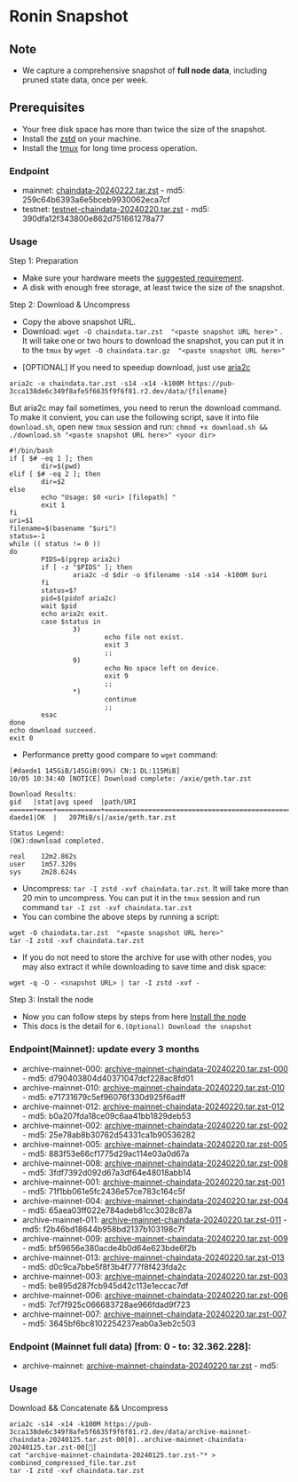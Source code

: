 # Ronin Snapshot

## Note
- We capture a comprehensive snapshot of **full node data**, including pruned state data, once per week.

## Prerequisites
- Your free disk space has more than twice the size of the snapshot.
- Install the [zstd](https://github.com/facebook/zstd) on your machine.
- Install the [tmux](https://github.com/tmux/tmux/wiki/Installing) for long time process operation.


### Endpoint

- mainnet: [chaindata-20240222.tar.zst](https://pub-3cca138de6c349f8afe5f6635f9f6f81.r2.dev/data/chaindata-20240222.tar.zst) - md5: 259c64b6393a6e5bceb9930062eca7cf
- testnet: [testnet-chaindata-20240220.tar.zst](https://pub-3cca138de6c349f8afe5f6635f9f6f81.r2.dev/data/testnet-chaindata-20240220.tar.zst) - md5: 390dfa12f343800e862d751661278a77

### Usage

Step 1: Preparation
- Make sure your hardware meets the [suggested requirement](https://docs.roninchain.com/docs/node-operators/mainnet/non-validator#install-the-node).
- A disk with enough free storage, at least twice the size of the snapshot.

Step 2: Download & Uncompress
- Copy the above snapshot URL.
- Download:  `wget -O chaindata.tar.zst  "<paste snapshot URL here>"` . It will take one or two hours to download the snapshot, you can put it in to the `tmux` by `wget -O chaindata.tar.gz  "<paste snapshot URL here>"`


* [OPTIONAL] If you need to speedup download, just use [aria2c](https://github.com/aria2/aria2)
```
aria2c -o chaindata.tar.zst -s14 -x14 -k100M https://pub-3cca138de6c349f8afe5f6635f9f6f81.r2.dev/data/{filename}
```

But aria2c may fail sometimes, you need to rerun the download command. To make it convient, you can use the following script, save it into file `download.sh`, open new `tmux` session and run: `chmod +x download.sh && ./download.sh "<paste snapshot URL here>" <your dir>`
```
#!/bin/bash
if [ $# -eq 1 ]; then
        dir=$(pwd)
elif [ $# -eq 2 ]; then
        dir=$2
else
        echo "Usage: $0 <uri> [filepath] "
        exit 1
fi
uri=$1
filename=$(basename "$uri")
status=-1
while (( status != 0 ))
do
        PIDS=$(pgrep aria2c)
        if [ -z "$PIDS" ]; then
                aria2c -d $dir -o $filename -s14 -x14 -k100M $uri
        fi
        status=$?
        pid=$(pidof aria2c)
        wait $pid
        echo aria2c exit.
        case $status in
                3)
                        echo file not exist.
                        exit 3
                        ;;
                9)
                        echo No space left on device.
                        exit 9
                        ;;
                *)
                        continue
                        ;;
        esac
done
echo download succeed.
exit 0
```

- Performance pretty good compare to `wget` command:

```
[#daede1 145GiB/145GiB(99%) CN:1 DL:115MiB]
10/05 10:34:40 [NOTICE] Download complete: /axie/geth.tar.zst

Download Results:
gid   |stat|avg speed  |path/URI
======+====+===========+=======================================================
daede1|OK  |   207MiB/s|/axie/geth.tar.zst

Status Legend:
(OK):download completed.

real    12m2.862s
user    1m57.320s
sys     2m28.624s
```

- Uncompress: `tar -I zstd -xvf chaindata.tar.zst`. It will take more than 20 min to uncompress. You can put it in the `tmux` session and run command `tar -I zst -xvf chaindata.tar.zst`
- You can combine the above steps by running a script:

```
wget -O chaindata.tar.zst  "<paste snapshot URL here>"
tar -I zstd -xvf chaindata.tar.zst
```


- If you do not need to store the archive for use with other nodes, you may also extract it while downloading to save time and disk space:
```
wget -q -O - <snapshot URL> | tar -I zstd -xvf -
```


Step 3: Install the node
- Now you can follow steps by steps from here [Install the node ](https://docs.roninchain.com/docs/node-operators/mainnet/non-validator#install-the-node)
- This docs is the detail for `6.(Optional) Download the snapshot`

### Endpoint(Mainnet): update every 3 months
- archive-mainnet-000: [archive-mainnet-chaindata-20240220.tar.zst-000](https://storage.googleapis.com/sm-ronin-snapshot/archive-chaindata/archive-mainnet-chaindata-20240220.tar.zst-000) - md5: d790403804d40371047dcf228ac8fd01
- archive-mainnet-010: [archive-mainnet-chaindata-20240220.tar.zst-010](https://storage.googleapis.com/sm-ronin-snapshot/archive-chaindata/archive-mainnet-chaindata-20240220.tar.zst-010) - md5: e71731679c5ef96076f330d925f6adff
- archive-mainnet-012: [archive-mainnet-chaindata-20240220.tar.zst-012](https://storage.googleapis.com/sm-ronin-snapshot/archive-chaindata/archive-mainnet-chaindata-20240220.tar.zst-012) - md5: b0a207fda18ce09c6aa41bb1829deb53
- archive-mainnet-002: [archive-mainnet-chaindata-20240220.tar.zst-002](https://storage.googleapis.com/sm-ronin-snapshot/archive-chaindata/archive-mainnet-chaindata-20240220.tar.zst-002) - md5: 25e78ab8b30762d54331ca1b90536282
- archive-mainnet-005: [archive-mainnet-chaindata-20240220.tar.zst-005](https://storage.googleapis.com/sm-ronin-snapshot/archive-chaindata/archive-mainnet-chaindata-20240220.tar.zst-005) - md5: 883f53e66cf1775d29ac114e03a0d67a
- archive-mainnet-008: [archive-mainnet-chaindata-20240220.tar.zst-008](https://storage.googleapis.com/sm-ronin-snapshot/archive-chaindata/archive-mainnet-chaindata-20240220.tar.zst-008) - md5: 3fdf7392d092d67a3df64e48018abb14
- archive-mainnet-001: [archive-mainnet-chaindata-20240220.tar.zst-001](https://storage.googleapis.com/sm-ronin-snapshot/archive-chaindata/archive-mainnet-chaindata-20240220.tar.zst-001) - md5: 71f1bb061e5fc2436e57ce783c164c5f
- archive-mainnet-004: [archive-mainnet-chaindata-20240220.tar.zst-004](https://storage.googleapis.com/sm-ronin-snapshot/archive-chaindata/archive-mainnet-chaindata-20240220.tar.zst-004) - md5: 65aea03ff022e784adeb81cc3028c87a
- archive-mainnet-011: [archive-mainnet-chaindata-20240220.tar.zst-011](https://storage.googleapis.com/sm-ronin-snapshot/archive-chaindata/archive-mainnet-chaindata-20240220.tar.zst-011) - md5: f2b46bd18644b958bd2137b103198c7f
- archive-mainnet-009: [archive-mainnet-chaindata-20240220.tar.zst-009](https://storage.googleapis.com/sm-ronin-snapshot/archive-chaindata/archive-mainnet-chaindata-20240220.tar.zst-009) - md5: bf59656e380acde4b0d64e623bde6f2b
- archive-mainnet-013: [archive-mainnet-chaindata-20240220.tar.zst-013](https://storage.googleapis.com/sm-ronin-snapshot/archive-chaindata/archive-mainnet-chaindata-20240220.tar.zst-013) - md5: d0c9ca7bbe5f8f3b4f777f8f423fda2c
- archive-mainnet-003: [archive-mainnet-chaindata-20240220.tar.zst-003](https://storage.googleapis.com/sm-ronin-snapshot/archive-chaindata/archive-mainnet-chaindata-20240220.tar.zst-003) - md5: be895d287fcb945d42c113e1eccac7df
- archive-mainnet-006: [archive-mainnet-chaindata-20240220.tar.zst-006](https://storage.googleapis.com/sm-ronin-snapshot/archive-chaindata/archive-mainnet-chaindata-20240220.tar.zst-006) - md5: 7cf7f925c066683728ae966fdad9f723
- archive-mainnet-007: [archive-mainnet-chaindata-20240220.tar.zst-007](https://storage.googleapis.com/sm-ronin-snapshot/archive-chaindata/archive-mainnet-chaindata-20240220.tar.zst-007) - md5: 3645bf6bc8102254237eab0a3eb2c503

### Endpoint (Mainnet full data) [from: 0 - to: 32.362.228]:
- archive-mainnet: [archive-mainnet-chaindata-20240220.tar.zst](https://storage.googleapis.com/sm-ronin-snapshot/archive-chaindata/archive-mainnet-chaindata-20240220.tar.zst) - md5: 

### Usage
Download && Concatenate && Uncompress
```shell
aria2c -s14 -x14 -k100M https://pub-3cca138de6c349f8afe5f6635f9f6f81.r2.dev/data/archive-mainnet-chaindata-20240125.tar.zst-00[0]..archive-mainnet-chaindata-20240125.tar.zst-00[]
cat "archive-mainnet-chaindata-20240125.tar.zst-"* > combined_compressed_file.tar.zst
tar -I zstd -xvf chaindata.tar.zst
```